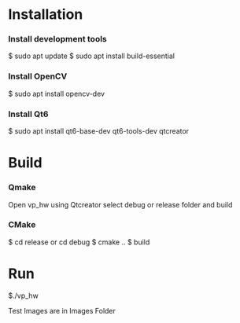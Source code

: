 # Installation
### Install development tools
$ sudo apt update
$ sudo apt install build-essential

### Install OpenCV
$ sudo apt install opencv-dev

### Install Qt6
$ sudo apt install qt6-base-dev qt6-tools-dev qtcreator

# Build
### Qmake
Open vp_hw using Qtcreator select debug or release folder and build

### CMake
$ cd release or cd debug
$ cmake ..
$ build

# Run
$./vp_hw

Test Images are in Images Folder
